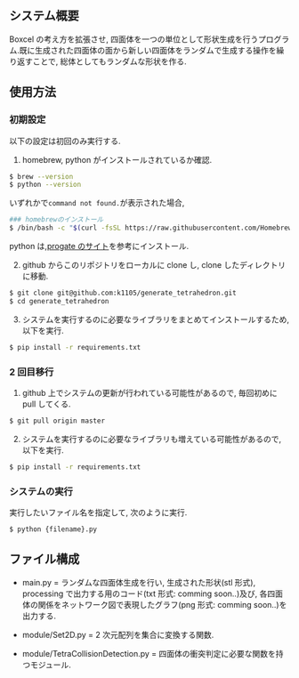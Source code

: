 ## システム概要

Boxcel の考え方を拡張させ, 四面体を一つの単位として形状生成を行うプログラム.既に生成された四面体の面から新しい四面体をランダムで生成する操作を繰り返すことで, 総体としてもランダムな形状を作る.

## 使用方法

### 初期設定

以下の設定は初回のみ実行する.

1. homebrew, python がインストールされているか確認.

```bash
$ brew --version
$ python --version
```

いずれかで`command not found.`が表示された場合,

```bash
### homebrewのインストール
$ /bin/bash -c "$(curl -fsSL https://raw.githubusercontent.com/Homebrew/install/master/install.sh)"
```

python は,[progate のサイト](https://prog-8.com/docs/python-env)を参考にインストール.

2.  github からこのリポジトリをローカルに clone し, clone したディレクトリに移動.

```bash
$ git clone git@github.com:k1105/generate_tetrahedron.git
$ cd generate_tetrahedron
```

3. システムを実行するのに必要なライブラリをまとめてインストールするため, 以下を実行.

```bash
$ pip install -r requirements.txt
```

### 2 回目移行

1. github 上でシステムの更新が行われている可能性があるので, 毎回初めに pull してくる.

```bash
$ git pull origin master
```

2. システムを実行するのに必要なライブラリも増えている可能性があるので, 以下を実行.

```bash
$ pip install -r requirements.txt
```

### システムの実行

実行したいファイル名を指定して, 次のように実行.

```bash
$ python {filename}.py
```

## ファイル構成

- main.py
  = ランダムな四面体生成を行い, 生成された形状(stl 形式), processing で出力する用のコード(txt 形式: comming soon..)及び, 各四面体の関係をネットワーク図で表現したグラフ(png 形式: comming soon..)を出力する.

- module/Set2D.py
  = 2 次元配列を集合に変換する関数.

- module/TetraCollisionDetection.py
  = 四面体の衝突判定に必要な関数を持つモジュール.
